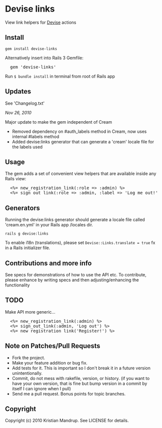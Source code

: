 # Devise links

View link helpers for [Devise](http://github.com/plataformatec/devise) actions

## Install

<code>gem install devise-links</code>

Alternatively insert into Rails 3 Gemfile:

<pre>
  gem 'devise-links'
</pre>

Run <code>$ bundle install</code> in terminal from root of Rails app

## Updates

See 'Changelog.txt'

_Nov 26, 2010_

Major update to make the gem independent of Cream

* Removed dependency on #auth_labels method in Cream, now uses internal #labels method
* Added devise:links generator that can generate a 'cream' locale file for the labels used

## Usage

The gem adds a set of convenient view helpers that are available inside any Rails view:

<pre>
  <%= new_registration_link(:role => :admin) %>  
  <%= sign_out_link(:role => :admin, :label => 'Log me out!') %>
</pre>

## Generators

Running the devise:links generator should generate a locale file called 'cream.en.yml' in your Rails app /locales dir.

<code>rails g devise:links</code>

To enable i18n (translations), please set <code>Devise::Links.translate = true</code> fx in a Rails initializer file.

## Contributions and more info

See specs for demonstrations of how to use the API etc. To contribute, please enhance by writing specs and then adjusting/enhancing the functionality

## TODO

Make API more generic...

<pre>
  <%= new_registration_link(:admin) %>  
  <%= sign_out_link(:admin, 'Log out') %>  
  <%= new_registration_link('Register!') %>  
</pre>

## Note on Patches/Pull Requests
 
* Fork the project.
* Make your feature addition or bug fix.
* Add tests for it. This is important so I don't break it in a
  future version unintentionally.
* Commit, do not mess with rakefile, version, or history.
  (if you want to have your own version, that is fine but bump version in a commit by itself I can ignore when I pull)
* Send me a pull request. Bonus points for topic branches.

## Copyright

Copyright (c) 2010 Kristian Mandrup. See LICENSE for details.
